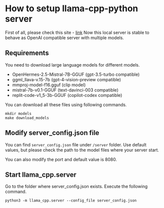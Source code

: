 # How to setup llama-cpp-python server

First of all, please check this site - [link](https://llama-cpp-python.readthedocs.io/en/latest/server/#llama_cpp.server.settings.ModelSettings.chat_format)
Now this local server is stable to behave as OpenAI compatible server with multiple models.

## Requirements

You need to download large language models for different models. 

- OpenHermes-2.5-Mistral-7B-GGUF (gpt-3.5-turbo compatible)
- ggml_llava-v.15-7b (gpt-4-vision-preview compatible)
- mmproj-model-f16.gguf (clip model)
- mistral-7b-v0.1-GGUF (text-davinci-003 compatible)
- replit-code-v1_5-3b-GGUF (copilot-codex compatible)

You can download all these files using following commands.

```{bash}
mkdir models
make download_models
```

## Modify server_config.json file

You can find `server_config.json` file under `/server` folder. Use default values, but please
check the path to the model files where your server start.

You can also modify the port and default value is 8080.

## Start llama_cpp.server

Go to the folder where server_config.json exists. Execute the following command.

```{bash}
python3 -m llama_cpp.server --config_file server_config.json
```
